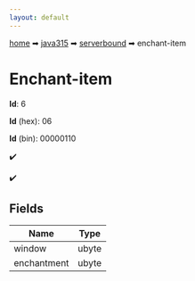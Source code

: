 ```yaml
---
layout: default
---
```


[home](/) ➡ [java315](/protocol/java315) ➡ [serverbound](/protocol/java315/serverbound) ➡ enchant-item

# Enchant-item

**Id**: 6

**Id** (hex): 06

**Id** (bin): 00000110

✔️

✔️

## Fields

Name | Type
---|---
window | ubyte
enchantment | ubyte

